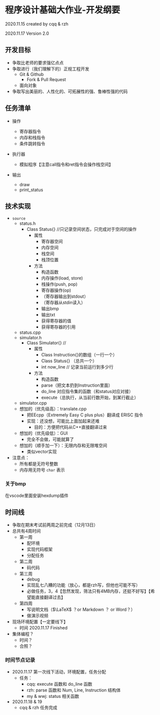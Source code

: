 # 程序设计基础大作业-开发纲要

2020.11.15 created by cqq & rzh

2020.11.17 Version 2.0

## 开发目标

+ 争取比老师的要求强亿点点
+ 争取进行（我们理解下的）正规工程开发
  + Git & Github
    + Fork & Pull Request
  + 面向对象
+ 争取写出美丽的、人性化的、可拓展性的强、鲁棒性强的代码

## 任务清单

+ 操作

  + 寄存器指令
  + 内存和栈指令
  + 条件跳转指令

+ 执行器

  + 模拟程序【注意call指令和ret指令会操作栈空间】

+ 输出

  + draw
  + print_status

## 技术实现

+ `source` 
  + status.h
    + Class Status{} //只记录空间状态，只完成对于空间的操作
      + 属性
        + 寄存器空间
        + 内存空间
        + 栈空间
        + 栈顶位置
      + 方法
        + 构造函数
        + 内存操作(load, store)
        + 栈操作(push, pop)
        + 寄存器操作(op)
        + （寄存器输出到stdout）
        + （寄存器从stdin读入）
        + 输出bmp
        + 输出txt
        + 获得寄存器的值
        + 获得寄存器的引用
  + status.cpp
  + simulator.h
    + Class Simulator{} // 
      + 属性
        + Class Instruction{}的数组（一行一个）
        + Class Status{} （总共一个）
        + int now_line // 记录当前运行到多少行
      + 方法
        + 构造函数
        + parse（把文本扔到Instruction里面）
        + do_line 对应指令集的函数（和status对应对接）
        + execute（总执行，从当前行数开始，到某行截止）
  + simulator.cpp
  + 想加的（优先级高）：translate.cpp
    + 把EEcpp（Extremely Easy C plus plus）翻译成 ERISC 指令
    + 实现：还没想，可能比上面加起来还难
      + 目的：方便把代码从C++直接翻译过来
  + 想加的（优先级低）：GUI
    + 完全不会做，可能就算了
  + 想加的（顺手加一下）：无限内存和无限堆空间
    + 类似vector实现
+ 注意点：
  + 所有都是无符号整数
  + 内存用无符号 `char` 表示

### 关于bmp

在vscode里面安装hexdump插件

## 时间线

+ 争取在期末考试前两周之前完成（12月13日）
+ 总共有4周时间
  + 第一周
    + 配环境
    + 实现代码框架
    + 分配任务
  + 第二周
    + 码代码
  + 第三周
    + debug
    + 实现乱七八糟的功能（放心，都是rzh写，但他也可能不写）
    + 必做任务，3，4【忽然发现，筛法只有4MB内存，还挺不好写】【希望能直接翻译过去】
  + 第四周
    + 写说明文档（$\LaTeX$ ？or Markdown ？ or Word？）
    + 做演示视频
+ 现场环境配置【一定要线下】
  + 时间 2020.11.17 Finished
+ 集体编程？
  + 时间？
  + 合照？

### 时间节点记录

+ 2020.11.17 第一次线下活动，环境配置，任务分配
  + 任务：
    + cqq: execute 函数和 do_line 函数
    + rzh: parse 函数和 Num, Line, Instruction 结构体
    + my & wwj: status 相关函数
+ 2020.11.18 & 19 
  + cqq & rzh 任务完成